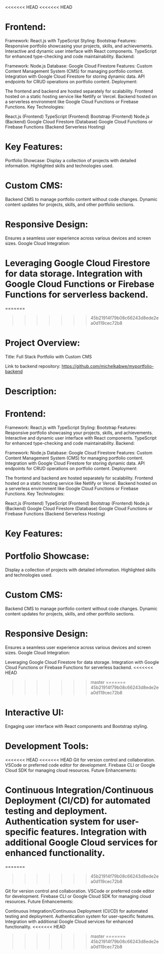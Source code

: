 <<<<<<< HEAD
<<<<<<< HEAD
# Frontend:
Framework: React.js with TypeScript Styling: Bootstrap Features: Responsive portfolio showcasing your projects, skills, and achievements. Interactive and dynamic user interface with React components. TypeScript for enhanced type-checking and code maintainability. Backend:

Framework: Node.js Database: Google Cloud Firestore Features: Custom Content Management System (CMS) for managing portfolio content. Integration with Google Cloud Firestore for storing dynamic data. API endpoints for CRUD operations on portfolio content. Deployment:

The frontend and backend are hosted separately for scalability. Frontend hosted on a static hosting service like Netlify or Vercel. Backend hosted on a serverless environment like Google Cloud Functions or Firebase Functions. Key Technologies:

React.js (Frontend) TypeScript (Frontend) Bootstrap (Frontend) Node.js (Backend) Google Cloud Firestore (Database) Google Cloud Functions or Firebase Functions (Backend Serverless Hosting)

# Key Features:
Portfolio Showcase:
Display a collection of projects with detailed information. Highlighted skills and technologies used.

# Custom CMS:
Backend CMS to manage portfolio content without code changes. Dynamic content updates for projects, skills, and other portfolio sections.

# Responsive Design:
Ensures a seamless user experience across various devices and screen sizes. Google Cloud Integration:

Leveraging Google Cloud Firestore for data storage. Integration with Google Cloud Functions or Firebase Functions for serverless backend.
=======
=======
>>>>>>> 45b21914f79b08c66243d8ede2ea0d119cec72b8
# Project Overview:
Title: Full Stack Portfolio with Custom CMS

Link to backend repository: 
https://github.com/michelkabwe/myportfolio-backend

# Description:

# Frontend:

Framework: React.js with TypeScript
Styling: Bootstrap
Features:
Responsive portfolio showcasing your projects, skills, and achievements.
Interactive and dynamic user interface with React components.
TypeScript for enhanced type-checking and code maintainability.
Backend:

Framework: Node.js
Database: Google Cloud Firestore
Features:
Custom Content Management System (CMS) for managing portfolio content.
Integration with Google Cloud Firestore for storing dynamic data.
API endpoints for CRUD operations on portfolio content.
Deployment:

The frontend and backend are hosted separately for scalability.
Frontend hosted on a static hosting service like Netlify or Vercel.
Backend hosted on a serverless environment like Google Cloud Functions or Firebase Functions.
Key Technologies:

React.js (Frontend)
TypeScript (Frontend)
Bootstrap (Frontend)
Node.js (Backend)
Google Cloud Firestore (Database)
Google Cloud Functions or Firebase Functions (Backend Serverless Hosting)

# Key Features:

# Portfolio Showcase:

Display a collection of projects with detailed information.
Highlighted skills and technologies used.

# Custom CMS:
Backend CMS to manage portfolio content without code changes.
Dynamic content updates for projects, skills, and other portfolio sections.

# Responsive Design:
Ensures a seamless user experience across various devices and screen sizes.
Google Cloud Integration:

Leveraging Google Cloud Firestore for data storage.
Integration with Google Cloud Functions or Firebase Functions for serverless backend.
<<<<<<< HEAD
>>>>>>> master
=======
>>>>>>> 45b21914f79b08c66243d8ede2ea0d119cec72b8

# Interactive UI:
Engaging user interface with React components and Bootstrap styling.

# Development Tools:
<<<<<<< HEAD
<<<<<<< HEAD
Git for version control and collaboration. VSCode or preferred code editor for development. Firebase CLI or Google Cloud SDK for managing cloud resources. Future Enhancements:

Continuous Integration/Continuous Deployment (CI/CD) for automated testing and deployment. Authentication system for user-specific features. Integration with additional Google Cloud services for enhanced functionality.
=======
=======
>>>>>>> 45b21914f79b08c66243d8ede2ea0d119cec72b8

Git for version control and collaboration.
VSCode or preferred code editor for development.
Firebase CLI or Google Cloud SDK for managing cloud resources.
Future Enhancements:

Continuous Integration/Continuous Deployment (CI/CD) for automated testing and deployment.
Authentication system for user-specific features.
Integration with additional Google Cloud services for enhanced functionality.
<<<<<<< HEAD
>>>>>>> master
=======
>>>>>>> 45b21914f79b08c66243d8ede2ea0d119cec72b8

